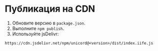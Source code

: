 # Публикация на CDN

1. Обновите версию в `package.json`.
2. Выполните `npm publish`.
3. Используйте jsDelivr:
```
https://cdn.jsdelivr.net/npm/unicord@<version>/dist/index.iife.js
```
